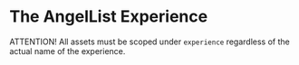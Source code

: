 # The AngelList Experience

ATTENTION! All assets must be scoped under `experience` regardless of the actual
name of the experience.